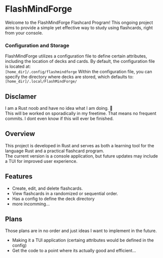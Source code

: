 # FlashMindForge

Welcome to the FlashMindForge Flashcard Program! This ongoing project aims to provide a simple yet effective way to study using flashcards, right from your console.

### Configuration and Storage

FlashMindForge utilizes a configuration file to define certain attributes, including the location of decks and cards.
By default, the configuration file is located at:<br>
`[home_dir]/.config/flashmindforge`
Within the configuration file, you can specify the directory where decks are stored, which defaults to:<br>
`[home_dir]/.local/FlashMindForge/`

## Disclamer

I am a Rust noob and have no idea what I am doing. :frog: <br>
This will be worked on sporadically in my freetime. That means no frequent commits. I dont even know if this will ever be finished.

## Overview

This project is developed in Rust and serves as both a learning tool for the language Rust and a practical flashcard program.<br>
The current version is a console application, but future updates may include a TUI for improved user experience.<br>

## Features

- Create, edit, and delete flashcards.
- View flashcards in a randomized or sequential order.
- Has a config to define the deck directory
- more incomming...

## Plans 
 Those plans are in no order and just ideas I want to implement in the future.

- Making it a TUI application (certaing attributes would be defined in the config)
- Get the code to a point where its actually good and efficient...

